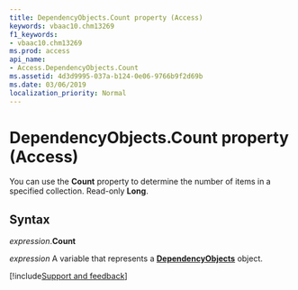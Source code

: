 ```yaml
---
title: DependencyObjects.Count property (Access)
keywords: vbaac10.chm13269
f1_keywords:
- vbaac10.chm13269
ms.prod: access
api_name:
- Access.DependencyObjects.Count
ms.assetid: 4d3d9995-037a-b124-0e06-9766b9f2d69b
ms.date: 03/06/2019
localization_priority: Normal
---
```



# DependencyObjects.Count property (Access)

You can use the **Count** property to determine the number of items in a specified collection. Read-only **Long**.


## Syntax

_expression_.**Count**

_expression_ A variable that represents a **[DependencyObjects](Access.DependencyObjects.md)** object.




[!include[Support and feedback](~/includes/feedback-boilerplate.md)]